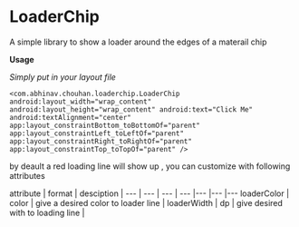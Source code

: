 # LoaderChip

A simple library to show a loader around the edges of a materail chip 

<b> Usage </b>

<i> Simply put in your layout file </i>
 
            
 `<com.abhinav.chouhan.loaderchip.LoaderChip
        android:layout_width="wrap_content"
        android:layout_height="wrap_content"
        android:text="Click Me"
        android:textAlignment="center"
        app:layout_constraintBottom_toBottomOf="parent"
        app:layout_constraintLeft_toLeftOf="parent"
        app:layout_constraintRight_toRightOf="parent"
        app:layout_constraintTop_toTopOf="parent" />`
        
        
  by deault a red loading line will show up , you can customize with following attributes 
  
  attribute | format | desciption |
--- | --- | --- | --- |--- |--- |--- 
loaderColor | color | give a desired color to loader line |
loaderWidth | dp | give desired with to loading line |

  
  
        
        
            
